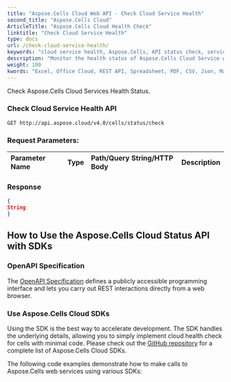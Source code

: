 ```yaml
---
title: "Aspose.Cells Cloud Web API - Check Cloud Service Health"
second_title: "Aspose.Cells Cloud"
ArticleTitle: "Aspose.Cells Cloud Health Check"
linktitle: "Check Cloud Service Health"
type: docs
url: /check-cloud-service-health/
keywords: "cloud service health, Aspose.Cells, API status check, service monitoring, Excel API, REST API, health metrics, system availability"
description: "Monitor the health status of Aspose.Cells Cloud Service with real-time metrics and operational insights."
weight: 100
kwords: "Excel, Office Cloud, REST API, Spreadsheet, PDF, CSV, Json, Markdown, health status, service availability, performance metrics"
---
```


Check Aspose.Cells Cloud Services Health Status.

### **Check Cloud Service Health API**

```
GET http://api.aspose.cloud/v4.0/cells/status/check
```

### **Request Parameters:**

| Parameter Name | Type | Path/Query String/HTTP Body | Description |
| :- | :- | :- | :- |

### **Response**

```json
{
String
}
```

## How to Use the Aspose.Cells Cloud Status API with SDKs

### OpenAPI Specification

The [OpenAPI Specification](https://reference.aspose.cloud/cells/#/CellsStatusController/CheckCloudServiceHealth) defines a publicly accessible programming interface and lets you carry out REST interactions directly from a web browser.

### Use Aspose.Cells Cloud SDKs

Using the SDK is the best way to accelerate development. The SDK handles the underlying details, allowing you to simply implement cloud health check for cells with minimal code.
Please check out the [GitHub repository](https://github.com/aspose-cells-cloud) for a complete list of Aspose.Cells Cloud SDKs.

The following code examples demonstrate how to make calls to Aspose.Cells web services using various SDKs:
